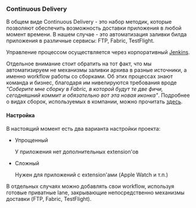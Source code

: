 ### Continuous Delivery

В общем виде Continuous Delivery - это набор методик, которые позволяют обеспечить возможность доставки приложения в любой момент времени. В нашем случае - это автоматизация заливки билда приложения в различные сервисы: FTP, Fabric, TestFlight.

Управление процессом осуществляется через корпоративный [Jenkins](http://ci.dev.rambler.ru/jenkins).

Отдельное внимание стоит обратить на тот факт, что мы автоматизируем не механизмы заливки архива в разные источники, а именно workflow работы со сборками. Об этих процессах знают команда и бизнес, благодаря им нивелируются требования вроде *"Соберите мне сборку в Fabric, в которой будут те две фичи, сегодняшний коммит и обязательно вот эта новая иконка"*. Подробнее о видах сборок, используемых в компании, можно прочитать [здесь]().

#### Настройка

В настоящий момент есть два варианта настройки проекта:

- Упрощенный

  У приложения нет дополнительных extension'ов
  
- Сложный

  Нужен для приложений с extension'ами (Apple Watch и т.п.)  

В отдельных случаях можно добавлять свои workflow, используя готовые приватные lane, закрывающие непосредственно механизмы доставки (FTP, Fabric, TestFlight).
